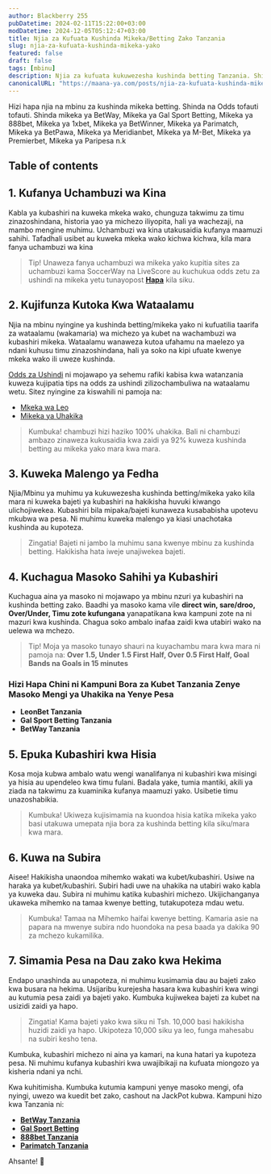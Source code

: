 ```yaml
---
author: Blackberry 255
pubDatetime: 2024-02-11T15:22:00+03:00
modDatetime: 2024-12-05T05:12:47+03:00
title: Njia za Kufuata Kushinda Mikeka/Betting Zako Tanzania
slug: njia-za-kufuata-kushinda-mikeka-yako
featured: false
draft: false
tags: [mbinu]
description: Njia za kufuata kukuwezesha kushinda betting Tanzania. Shinda mikeka kila mara unapoweka bet zako Tanzania
canonicalURL: "https://maana-ya.com/posts/njia-za-kufuata-kushinda-mikeka-yako/"
---
```


Hizi hapa njia na mbinu za kushinda mikeka betting. Shinda na Odds tofauti tofauti. Shinda mikeka ya BetWay, Mikeka ya Gal Sport Betting, Mikeka ya 888bet, Mikeka ya 1xbet, Mikeka ya BetWinner, Mikeka ya Parimatch, Mikeka ya BetPawa, Mikeka ya Meridianbet, Mikeka ya M-Bet, Mikeka ya Premierbet, Mikeka ya Paripesa n.k

## Table of contents

## 1. Kufanya Uchambuzi wa Kina

Kabla ya kubashiri na kuweka mkeka wako, chunguza takwimu za timu zinazoshindana, historia yao ya michezo iliyopita, hali ya wachezaji, na mambo mengine muhimu. Uchambuzi wa kina utakusaidia kufanya maamuzi sahihi. Tafadhali usibet au kuweka mkeka wako kichwa kichwa, kila mara fanya uchambuzi wa kina

> Tip! Unaweza fanya uchambuzi wa mikeka yako kupitia sites za uchambuzi kama SoccerWay na LiveScore au kuchukua odds zetu za ushindi na mikeka yetu tunayopost [**Hapa**](/) kila siku.

## 2. Kujifunza Kutoka Kwa Wataalamu

Njia na mbinu nyingine ya kushinda betting/mikeka yako ni kufuatilia taarifa za wataalamu (wakamaria) wa michezo ya kubet na wachambuzi wa kubashiri mikeka. Wataalamu wanaweza kutoa ufahamu na maelezo ya ndani kuhusu timu zinazoshindana, hali ya soko na kipi ufuate kwenye mkeka wako ili uweze kushinda.

[Odds za Ushindi](/) ni mojawapo ya sehemu rafiki kabisa kwa watanzania kuweza kujipatia tips na odds za ushindi zilizochambuliwa na wataalamu wetu. Sitez nyingine za kiswahili ni pamoja na:

- [Mkeka wa Leo](https://mkekawaleo.com)
- [Mikeka ya Uhakika](https://mikekayauhakika.com)

> Kumbuka! chambuzi hizi haziko 100% uhakika. Bali ni chambuzi ambazo zinaweza kukusaidia kwa zaidi ya 92% kuweza kushinda betting au mikeka yako mara kwa mara.

## 3. Kuweka Malengo ya Fedha

Njia/Mbinu ya muhimu ya kukuwezesha kushinda betting/mikeka yako kila mara ni kuweka bajeti ya kubashiri na hakikisha huvuki kiwango ulichojiwekea. Kubashiri bila mipaka/bajeti kunaweza kusababisha upotevu mkubwa wa pesa. Ni muhimu kuweka malengo ya kiasi unachotaka kushinda au kupoteza.

> Zingatia! Bajeti ni jambo la muhimu sana kwenye mbinu za kushinda betting. Hakikisha hata iweje unajiwekea bajeti.

## 4. Kuchagua Masoko Sahihi ya Kubashiri

Kuchagua aina ya masoko ni mojawapo ya mbinu nzuri ya kubashiri na kushinda betting zako. Baadhi ya masoko kama vile **direct win, sare/droo, Over/Under, Timu zote kufungana** yanapatikana kwa kampuni zote na ni mazuri kwa kushinda. Chagua soko ambalo inafaa zaidi kwa utabiri wako na uelewa wa mchezo.

> Tip! Moja ya masoko tunayo shauri na kuyachambu mara kwa mara ni pamoja na: **Over 1.5, Under 1.5 First Half, Over 0.5 First Half, Goal Bands na Goals in 15 minutes**

### Hizi Hapa Chini ni Kampuni Bora za Kubet Tanzania Zenye Masoko Mengi ya Uhakika na Yenye Pesa

- **<span class="text-success text-decoration-underline" onclick="OpenAff('leonbet')">LeonBet Tanzania</span>**
- **<span class="text-success text-decoration-underline" onclick="OpenAff('gsb')">Gal Sport Betting Tanzania</span>**
- **<span class="text-success text-decoration-underline" onclick="OpenAff('betway')">BetWay Tanzania</span>**

## 5. Epuka Kubashiri kwa Hisia

Kosa moja kubwa ambalo watu wengi wanalifanya ni kubashiri kwa misingi ya hisia au upendeleo kwa timu fulani. Badala yake, tumia mantiki, akili ya ziada na takwimu za kuaminika kufanya maamuzi yako. Usibetie timu unazoshabikia.

> Kumbuka! Ukiweza kujisimamia na kuondoa hisia katika mikeka yako basi utakuwa umepata njia bora za kushinda betting kila siku/mara kwa mara.

## 6. Kuwa na Subira

Aisee! Hakikisha unaondoa mihemko wakati wa kubet/kubashiri. Usiwe na haraka ya kubet/kubashiri. Subiri hadi uwe na uhakika na utabiri wako kabla ya kuweka dau. Subira ni muhimu katika kubashiri michezo. Ukijichanganya ukaweka mihemko na tamaa kwenye betting, tutakupoteza mdau wetu.

> Kumbuka! Tamaa na Mihemko haifai kwenye betting. Kamaria asie na papara na mwenye subira ndo huondoka na pesa baada ya dakika 90 za mchezo kukamilika.

## 7. Simamia Pesa na Dau zako kwa Hekima

Endapo unashinda au unapoteza, ni muhimu kusimamia dau au bajeti zako kwa busara na hekima. Usijaribu kurejesha hasara kwa kubashiri kwa wingi au kutumia pesa zaidi ya bajeti yako. Kumbuka kujiwekea bajeti za kubet na usizidi zaidi ya hapo.

> Zingatia! Kama bajeti yako kwa siku ni Tsh. 10,000 basi hakikisha huzidi zaidi ya hapo. Ukipoteza 10,000 siku ya leo, funga mahesabu na subiri kesho tena.

Kumbuka, kubashiri michezo ni aina ya kamari, na kuna hatari ya kupoteza pesa. Ni muhimu kufanya kubashiri kwa uwajibikaji na kufuata miongozo ya kisheria ndani ya nchi.

Kwa kuhitimisha. Kumbuka kutumia kampuni yenye masoko mengi, ofa nyingi, uwezo wa kuedit bet zako, cashout na JackPot kubwa. Kampuni hizo kwa Tanzania ni:

- [**BetWay Tanzania**](http://bet-link.top/betway/register)
- [**Gal Sport Betting**](http://bet-link.top/gsb/register)
- [**888bet Tanzania**](http://bet-link.top/88bet/register)
- [**Parimatch Tanzania**](http://bet-link.top/pmatch/register)

Ahsante! 🙏
